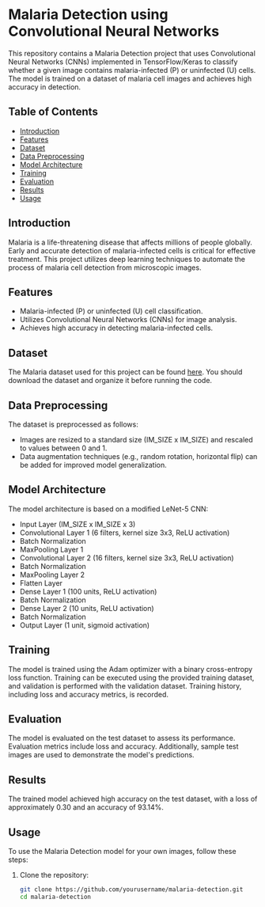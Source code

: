 # Malaria Detection using Convolutional Neural Networks

This repository contains a Malaria Detection project that uses Convolutional Neural Networks (CNNs) implemented in TensorFlow/Keras to classify whether a given image contains malaria-infected (P) or uninfected (U) cells. The model is trained on a dataset of malaria cell images and achieves high accuracy in detection.

## Table of Contents

- [Introduction](#introduction)
- [Features](#features)
- [Dataset](#dataset)
- [Data Preprocessing](#data-preprocessing)
- [Model Architecture](#model-architecture)
- [Training](#training)
- [Evaluation](#evaluation)
- [Results](#results)
- [Usage](#usage)

## Introduction

Malaria is a life-threatening disease that affects millions of people globally. Early and accurate detection of malaria-infected cells is critical for effective treatment. This project utilizes deep learning techniques to automate the process of malaria cell detection from microscopic images.

## Features

- Malaria-infected (P) or uninfected (U) cell classification.
- Utilizes Convolutional Neural Networks (CNNs) for image analysis.
- Achieves high accuracy in detecting malaria-infected cells.

## Dataset

The Malaria dataset used for this project can be found [here](https://www.kaggle.com/datasets/iarunava/cell-images-for-detecting-malaria). You should download the dataset and organize it before running the code.

## Data Preprocessing

The dataset is preprocessed as follows:

- Images are resized to a standard size (IM_SIZE x IM_SIZE) and rescaled to values between 0 and 1.
- Data augmentation techniques (e.g., random rotation, horizontal flip) can be added for improved model generalization.

## Model Architecture

The model architecture is based on a modified LeNet-5 CNN:

- Input Layer (IM_SIZE x IM_SIZE x 3)
- Convolutional Layer 1 (6 filters, kernel size 3x3, ReLU activation)
- Batch Normalization
- MaxPooling Layer 1
- Convolutional Layer 2 (16 filters, kernel size 3x3, ReLU activation)
- Batch Normalization
- MaxPooling Layer 2
- Flatten Layer
- Dense Layer 1 (100 units, ReLU activation)
- Batch Normalization
- Dense Layer 2 (10 units, ReLU activation)
- Batch Normalization
- Output Layer (1 unit, sigmoid activation)

## Training

The model is trained using the Adam optimizer with a binary cross-entropy loss function. Training can be executed using the provided training dataset, and validation is performed with the validation dataset. Training history, including loss and accuracy metrics, is recorded.

## Evaluation

The model is evaluated on the test dataset to assess its performance. Evaluation metrics include loss and accuracy. Additionally, sample test images are used to demonstrate the model's predictions.

## Results

The trained model achieved high accuracy on the test dataset, with a loss of approximately 0.30 and an accuracy of 93.14%.

## Usage

To use the Malaria Detection model for your own images, follow these steps:

1. Clone the repository:

   ```bash
   git clone https://github.com/yourusername/malaria-detection.git
   cd malaria-detection

